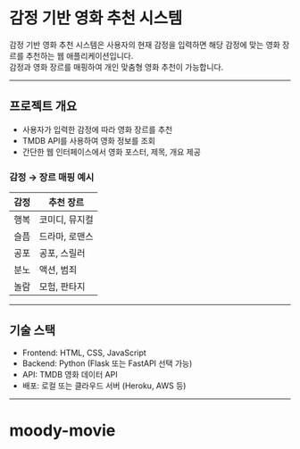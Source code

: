 # 감정 기반 영화 추천 시스템

감정 기반 영화 추천 시스템은 사용자의 현재 감정을 입력하면 해당 감정에 맞는 영화 장르를 추천하는 웹 애플리케이션입니다.  
감정과 영화 장르를 매핑하여 개인 맞춤형 영화 추천이 가능합니다.

---

## 프로젝트 개요

- 사용자가 입력한 감정에 따라 영화 장르를 추천
- TMDB API를 사용하여 영화 정보를 조회
- 간단한 웹 인터페이스에서 영화 포스터, 제목, 개요 제공

### 감정 → 장르 매핑 예시
| 감정 | 추천 장르 |
|------|-----------|
| 행복 | 코미디, 뮤지컬 |
| 슬픔 | 드라마, 로맨스 |
| 공포 | 공포, 스릴러 |
| 분노 | 액션, 범죄 |
| 놀람 | 모험, 판타지 |

---

## 기술 스택

- Frontend: HTML, CSS, JavaScript
- Backend: Python (Flask 또는 FastAPI 선택 가능)
- API: TMDB 영화 데이터 API
- 배포: 로컬 또는 클라우드 서버 (Heroku, AWS 등)

---


# moody-movie

